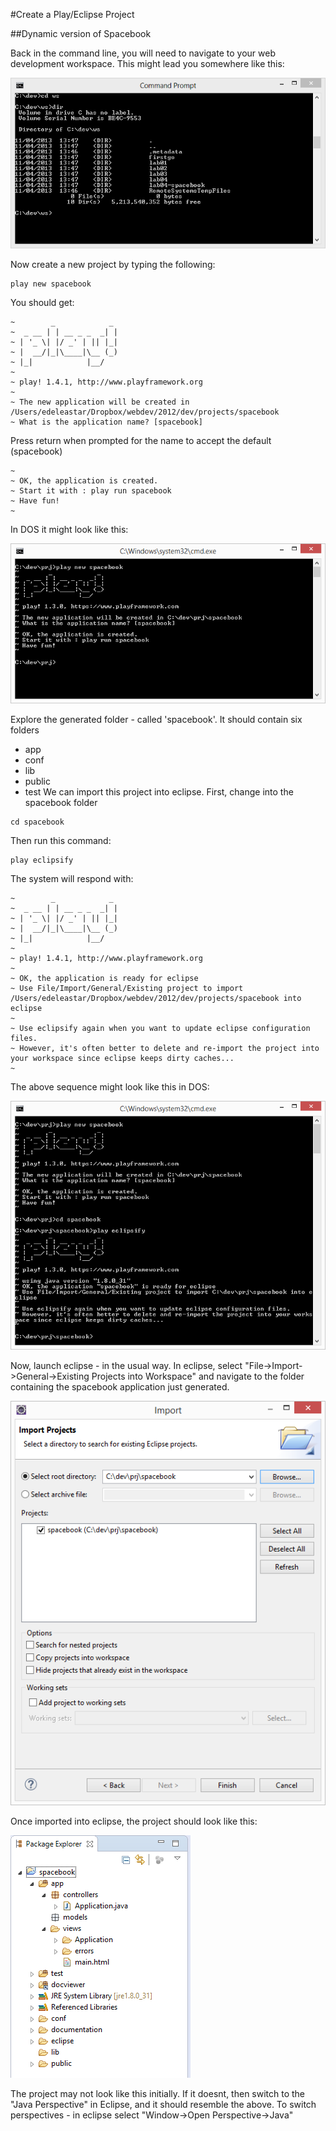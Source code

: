#Create a Play/Eclipse Project

##Dynamic version of Spacebook

Back in the command line, you will need to navigate to your web development workspace. This might lead you somewhere like this:

![](img/36.png)

Now create a new project by typing the following:

~~~
play new spacebook
~~~


You should get:

~~~
~        _            _ 
~  _ __ | | __ _ _  _| |
~ | '_ \| |/ _' | || |_|
~ |  __/|_|\____|\__ (_)
~ |_|            |__/   
~
~ play! 1.4.1, http://www.playframework.org
~
~ The new application will be created in /Users/edeleastar/Dropbox/webdev/2012/dev/projects/spacebook
~ What is the application name? [spacebook] 
~~~

Press return when prompted for the name to accept the default (spacebook)

~~~
~
~ OK, the application is created.
~ Start it with : play run spacebook
~ Have fun!
~
~~~

In DOS it might look like this:

![](img/37.png)

Explore the generated folder - called 'spacebook'. It should contain six folders
* app
* conf
* lib
* public
* test
We can import this project into eclipse. First, change into the spacebook folder

~~~
cd spacebook
~~~

Then run this command:

~~~
play eclipsify
~~~

The system will respond with:

~~~
~        _            _ 
~  _ __ | | __ _ _  _| |
~ | '_ \| |/ _' | || |_|
~ |  __/|_|\____|\__ (_)
~ |_|            |__/   
~
~ play! 1.4.1, http://www.playframework.org
~
~ OK, the application is ready for eclipse
~ Use File/Import/General/Existing project to import /Users/edeleastar/Dropbox/webdev/2012/dev/projects/spacebook into eclipse
~
~ Use eclipsify again when you want to update eclipse configuration files.
~ However, it's often better to delete and re-import the project into your workspace since eclipse keeps dirty caches...
~
~~~

The above sequence might look like this in DOS:

![](img/38.png)

Now, launch eclipse - in the usual way. In eclipse, select "File->Import->General->Existing Projects into Workspace" and navigate to the folder containing the spacebook application just generated.

![](img/44.png)

Once imported into eclipse, the project should look like this:

![](img/45.png)

The project may not look like this initially. If it doesnt, then switch to the "Java Perspective" in Eclipse, and it should resemble the above. To switch perspectives - in eclipse select "Window->Open Perspective->Java"
